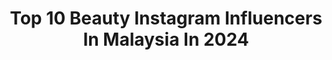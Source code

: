 ---
title: Top 10 Beauty Instagram Influencers In Malaysia In 2024
description: >-
  Find top beauty Instagram influencers in Malaysia in 2024. Most popular hashtags: #photography #baby #love.
platform: Instagram
hits: 195
text_top: See the most popular Instagram profiles on inBeat.
text_bottom: Our search engine has 195 Instagram influencers like this in Malaysia for you to collaborate.
profiles:
  - username: "chen4ya"
    fullname: >-
      陳詩雅 Miyabi
    bio: >-
      sʜɪʜ ʏᴀ #44 ♡攻城獅Muse Girls ♡味全龍Dragon Beauties ︎☻合作邀約請email 💌annann.lee@forrestbelly.com
    location: "Malaysia"
    followers: 70367
    engagement: 671
    commentsToLikes: 0.017175
    id: ck5zo3626pnu60i147cpew1iu
    verified: true
    hashtags: "#akb48teamtp, #akb48, #shihya, #smilepro2"
  - username: "rlinachang"
    fullname: >-
      apt. Erlina Chang, S. Farm.
    bio: >-
      Beauty Content Creator, Lifestyle, Home Tips 🏠 #ErlinaTips #RlinaHomeTips Email : Rlinachang@gmail.com Tiktok : Rlinachang
    location: "Malaysia"
    followers: 195295
    engagement: 912
    commentsToLikes: 0.192615
    id: ck0w1r9j3kqyr0i197p57sa53
    verified: false
    hashtags: "#celdam, #rlinahometips, #kyoto, #erlinatips"
  - username: "nadhirnasar_"
    fullname: >-
      👽
    bio: >-
      Anak Wayang @paradice.my Bach. Of MassComm (Hons) Broadcasting Enq +6012-507 9949 Fashion & beauty @bycolinofficial 👨🏼‍🎨 : @luckyfighters
    location: "Malaysia"
    followers: 456892
    engagement: 581
    commentsToLikes: 0.008878
    id: ckf5myrbrvzfp0j23952nwf3q
    verified: false
    hashtags: "#movingforwardwithyou, #rayasakanbersamaocto, #swarovski, #guccitrx"
  - username: "st.srh"
    fullname: >-
      Sarah M.
    bio: >-
      Fashion, Beauty & Travel @rahsaeofficial
    location: "Malaysia"
    followers: 94577
    engagement: 490
    commentsToLikes: 0.006430
    id: ckap3zou4576h0i78mhpodaf4
    verified: false
    hashtags: "#advancednightrepair, #libre, #yslbeautymy, #freedomdoesntwait"
  - username: "man_sixpointtwo"
    fullname: >-
      ABANG KOSMETIK
    bio: >-
      💄 MARYAM SOFEA BEAUTY 💊 BINA PRODUK JENAMA SENDIRI 📞 +60 13 982 0662 | 013935 6262 . 👕 AMBASSADOR AL.SIXPOINTTWO @alikhsansports
    location: "Malaysia"
    followers: 195267
    engagement: 516
    commentsToLikes: 0.006630
    id: ck1345dwiusdv0i19ayapsl0u
    verified: false
    hashtags: "#binaproduksendiri, #sixpointtwo, #abangkosmetik, #motorspsort"
  - username: "vincy.tan"
    fullname: >-
      Vincy Tan 💝
    bio: >-
      Mummy of baby Stefan Parenting | Lifestyle | Beauty | Fashion 📩|wengyee60@gmail.com FB page: Vincy 陈咏儿
    location: "Malaysia"
    followers: 17377
    engagement: 361
    commentsToLikes: 0.031512
    id: ckf5mnjr5ums10j23dc21x529
    verified: false
    hashtags: "#baby, #ootdmalaysia, #photography, #ootdfashion"
  - username: "huimei_siow"
    fullname: >-
      Hui Mei 萧慧敏
    bio: >-
      TV host @astromalaysia For job enquiries, please contact Peili 012-2756399 Brand ambassador @adonis_beauty @biogaiamalaysia @movonmalaysia
    location: "Malaysia"
    followers: 98091
    engagement: 327
    commentsToLikes: 0.005150
    id: ck5ci4zi1s15e0i11xwg6u7ul
    verified: false
    hashtags: "#travelsim, #growingwithyourkid, #worldsleepday2023, #clothdryer"
  - username: "miss_polkadot"
    fullname: >-
      Miss Polkadot
    bio: >-
      🇸🇬SG Beauty💃🏻Lifestyle🍴Foodie 📩DM for Collabs 🥘Featured on Straits Times 2018 👩🏻‍🍳Cooking & Photography 💃🏻SG Influencer 📸Food & Product Photographer
    location: "Malaysia"
    followers: 12715
    engagement: 455
    commentsToLikes: 0.180249
    id: ckaorsspsolg90i78k4bysrn4
    verified: false
    hashtags: "#partnership, #mediainvitation, #misspolkadotcooking, #01"
  - username: "paahrabbit"
    fullname: >-
      FARAH NURMADINAH
    bio: >-
      🐰 Tiktok Malaysia Beauty & Fashion 🐰Review/Photoshoot DM faarahanuar164@gmail.com
    location: "Malaysia"
    followers: 29638
    engagement: 296
    commentsToLikes: 0.007004
    id: ckapasfh9xaff0i78q3iczila
    verified: false
    hashtags: "#houseofcreators2022, #merdeka, #sayaanakmalaysia, #malaysia"
  - username: "maggieshl_"
    fullname: >-
      Maggie Soo
    bio: >-
      🎂 2nd May • Lifestyle | Beauty | Travels| Sports ✈️ For work 💌maggiesoohl@gmail.com @lameimalahotpot 📷🎞2019-2021
    location: "Malaysia"
    followers: 41813
    engagement: 350
    commentsToLikes: 0.000897
    id: ck5q81mo541uw0i11qyalfwki
    verified: false
    hashtags: "#love, #insta, #beautiful, #birth"
---